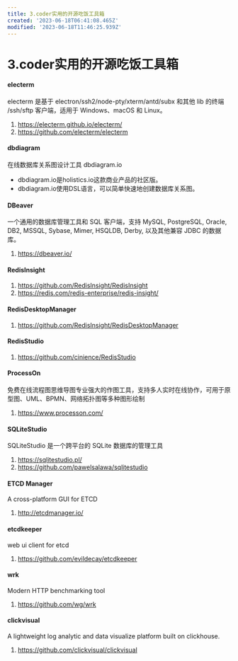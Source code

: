 ```yaml
---
title: 3.coder实用的开源吃饭工具箱
created: '2023-06-18T06:41:08.465Z'
modified: '2023-06-18T11:46:25.939Z'
---
```


# 3.coder实用的开源吃饭工具箱

#### electerm
electerm 是基于 electron/ssh2/node-pty/xterm/antd/subx 和其他 lib 的终端 /ssh/sftp 客户端，适用于 Windows、macOS 和 Linux。
1. https://electerm.github.io/electerm/
2. https://github.com/electerm/electerm

#### dbdiagram
在线数据库关系图设计工具 dbdiagram.io

- dbdiagram.io是holistics.io这款商业产品的社区版。
- dbdiagram.io使用DSL语言，可以简单快速地创建数据库关系图。

#### DBeaver
一个通用的数据库管理工具和 SQL 客户端，支持 MySQL, PostgreSQL, Oracle, DB2, MSSQL, Sybase, Mimer, HSQLDB, Derby, 以及其他兼容 JDBC 的数据库。
1. https://dbeaver.io/

#### RedisInsight
1. https://github.com/RedisInsight/RedisInsight
2. https://redis.com/redis-enterprise/redis-insight/

#### RedisDesktopManager
1. https://github.com/RedisInsight/RedisDesktopManager

#### RedisStudio
1. https://github.com/cinience/RedisStudio

#### ProcessOn
免费在线流程图思维导图专业强大的作图工具，支持多人实时在线协作，可用于原型图、UML、BPMN、网络拓扑图等多种图形绘制
1. https://www.processon.com/

#### SQLiteStudio
SQLiteStudio 是一个跨平台的 SQLite 数据库的管理工具
1. https://sqlitestudio.pl/
2. https://github.com/pawelsalawa/sqlitestudio

#### ETCD Manager
A cross-platform GUI for ETCD
1. http://etcdmanager.io/

#### etcdkeeper
web ui client for etcd
1. https://github.com/evildecay/etcdkeeper

#### wrk
Modern HTTP benchmarking tool 
1. https://github.com/wg/wrk

#### clickvisual
A lightweight log analytic and data visualize platform built on clickhouse.
1. https://github.com/clickvisual/clickvisual

